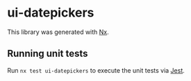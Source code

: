 # ui-datepickers

This library was generated with [Nx](https://nx.dev).

## Running unit tests

Run `nx test ui-datepickers` to execute the unit tests via [Jest](https://jestjs.io).
